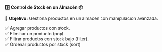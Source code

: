 <strong>9️⃣ Control de Stock en un Almacén 📦</strong>

<strong>📌 Objetivo:</strong> Gestiona productos en un almacén con manipulación avanzada.

✅ Agregar productos con stock.  
✅ Eliminar un producto (pop).  
✅ Filtrar productos con stock bajo (filter).  
✅ Ordenar productos por stock (sort).  